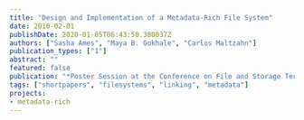 ```yaml
---
title: "Design and Implementation of a Metadata-Rich File System"
date: 2010-02-01
publishDate: 2020-01-05T06:43:50.380037Z
authors: ["Sasha Ames", "Maya B. Gokhale", "Carlos Maltzahn"]
publication_types: ["1"]
abstract: ""
featured: false
publication: "*Poster Session at the Conference on File and Storage Technology (FAST 2010)*"
tags: ["shortpapers", "filesystems", "linking", "metadata"]
projects:
- metadata-rich
---
```


